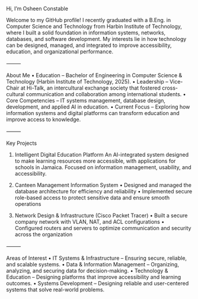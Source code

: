 Hi, I’m Osheen Constable

Welcome to my GitHub profile! I recently graduated with a B.Eng. in Computer Science and Technology from Harbin Institute of Technology, where I built a solid foundation in information systems, networks, databases, and software development. My interests lie in how technology can be designed, managed, and integrated to improve accessibility, education, and organizational performance.

⸻

About Me
	•	Education – Bachelor of Engineering in Computer Science & Technology (Harbin Institute of Technology, 2025).
	•	Leadership – Vice-Chair at Hi-Talk, an intercultural exchange society that fostered cross-cultural communication and collaboration among international students.
	•	Core Competencies – IT systems management, database design, development, and applied AI in education.
	•	Current Focus – Exploring how information systems and digital platforms can transform education and improve access to knowledge.

⸻

Key Projects

1. Intelligent Digital Education Platform
An AI-integrated system designed to make learning resources more accessible, with applications for schools in Jamaica. Focused on information management, usability, and accessibility.

2. Canteen Management Information System
	•	Designed and managed the database architecture for efficiency and reliability
	•	Implemented secure role-based access to protect sensitive data and ensure smooth operations

3. Network Design & Infrastructure (Cisco Packet Tracer)
	•	Built a secure company network with VLAN, NAT, and ACL configurations
	•	Configured routers and servers to optimize communication and security across the organization

⸻

Areas of Interest
	•	IT Systems & Infrastructure – Ensuring secure, reliable, and scalable systems.
	•	Data & Information Management – Organizing, analyzing, and securing data for decision-making.
	•	Technology & Education – Designing platforms that improve accessibility and learning outcomes.
	•	Systems Development – Designing reliable and user-centered systems that solve real-world problems.
